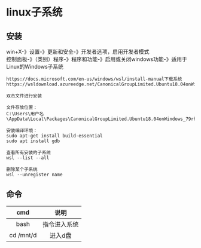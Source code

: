 # linux子系统

## 安装

win+X-》设置-》更新和安全-》开发者选项，启用开发者模式  
控制面板-》（类别）程序-》程序和功能-》启用或关闭windows功能-》适用于Linux的Windows子系统   

```
https://docs.microsoft.com/en-us/windows/wsl/install-manual下载系统
https://wsldownload.azureedge.net/CanonicalGroupLimited.Ubuntu18.04onWindows_1804.2018.817.0_x64__79rhkp1fndgsc.Appx

双击文件进行安装

文件存放位置：
C:\Users\用户名\AppData\Local\Packages\CanonicalGroupLimited.Ubuntu18.04onWindows_79rhkp1fndgsc

安装编译环境：
sudo apt-get install build-essential
sudo apt install gdb

查看所有安装的子系统
wsl --list --all

删除某个子系统
wsl --unregister name
```

## 命令

|cmd               | 说明        |
| :-:              |:-:         |
|bash              |  指令进入系统|
|cd /mnt/d         |  进入d盘     |
